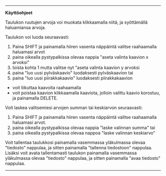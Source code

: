 -------------
**Käyttöohjeet**

Taulukon ruutujen arvoja voi muokata klikkaamalla niitä, ja syöttämällä haluamiansa arvoja.  

Taulukon voi luoda seuraavasti:
1. Paina SHIFT ja painamalla hiiren vasenta näppäintä valitse raahaamalla haluamasi arvot
2. paina oikealla pystypalkissa olevaa nappia "aseta valinta kaavion x arvoksi"
3. toista kohta 1 mutta valitse nyt "aseta valinta kaavion y arvoksi
4. paina "luo uusi pylväskaavio" luodaksesti pylväskaavion
tai 
4. paina "luo uusi piirakkakaavio" luodaksesti piirakkakaavion

- voit liikuttaa kaavoita raahaamalla
- voit poistaa kaavion klikkaamalla kaaviota, jolloin valittu kaavio korostuu, ja painamalla DELETE.


Voit laskea valitsemiesi arvojen summan tai keskiarvon seuraavasti:
1. Paina SHIFT ja painamalla hiiren vasenta näppäintä valitse raahaamalla haluamasi arvot.
2. paina oikealla pystypalkissa olevaa nappia "laske valinnan summa"
tai
2. paina oikealla pystypalkissa olevaa nappoa "laske valinnan keskiarvo"


Voit tallentaa taulukkosi painamalla vasemmassa yläkulmassa olevaa "tiedosto" nappulaa, ja sitten painamalla "tallenna tiedostoon" nappulaa.  
Lisäksi voit avata tallentamasti taulukon painamalla vasemmassa yläkulmassa olevaa "tiedosto" nappulaa, ja sitten painamalla "avaa tiedosto" nappulaa.  







-------------
